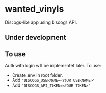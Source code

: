 # wanted_vinyls

Discogs-like app using Discogs API.

## Under development

## To use

Auth with login will be implementet later.
To use:

- Create .env in root folder.
- Add `"DISCOGS_USERNAME=<YOUR USERNAME>"`
- Add `"DISCOGS_API_TOKEN=<YOUR TOKEN>"`
